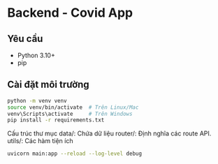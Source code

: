 # Backend - Covid App

## Yêu cầu

- Python 3.10+
- pip

## Cài đặt môi trường

```bash
python -m venv venv
source venv/bin/activate  # Trên Linux/Mac
venv\Scripts\activate     # Trên Windows
pip install -r requirements.txt
```

Cấu trúc thư mục
data/: Chứa dữ liệu 
router/: Định nghĩa các route API.
utils/: Các hàm tiện ích 

````bash
uvicorn main:app --reload --log-level debug
````